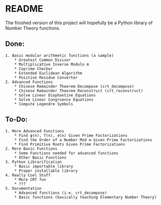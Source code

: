 # README

The finished version of this project will hopefully be a Python library of Number Theory functions.

## Done:
	1. Basic modular arithmetic functions (a sample)
		* Greatest Common Divisor
		* Multiplicative Inverse Modulo m
		* Coprime Checker
		* Extended Euclidean Algorithm
		* Positive Residue Converter
	2. Advanced Functions
		* Chinese Remainder Theorem Decompose (crt_decompose)
		* Chinese Remainder Theorem Reconstruct (crt_reconstruct)
		* Solve Linear Diophantine Equations
		* Solve Linear Congruence Equations
		* Compute Legendre Symbols

## To-Do:
	1. More Advanced Functions
		* Find φ(n), Τ(n), σ(n) Given Prime Factorizations
		* Find the Order of a Number Mod m Given Prime Factorizations
		* Find Primitive Roots Given Prime Factorizations
	2. More Basic Functions
		* Some Functions needed for advanced functions
		* Other Basic Functions
	3. Python Librarification
		* Basic importable library
		* Proper installable library
	4. Really Cool Stuff
		* More CRT fun
		* ???
	5. Documentation
		* Advanced functions (i.e. crt_decompose)
		* Basic functions (basically teaching Elementary Number Theory)